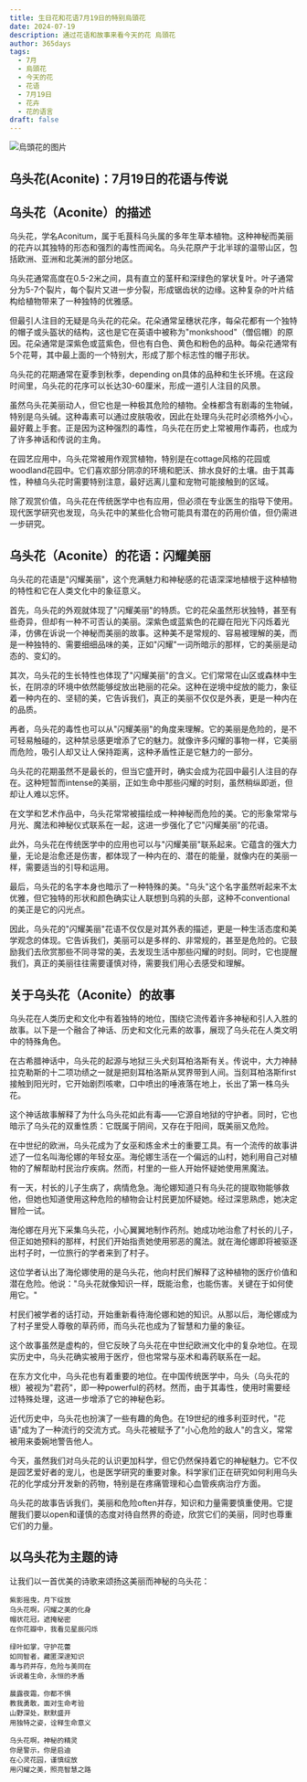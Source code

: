 ```yaml
---
title: 生日花和花语7月19日的特别烏頭花
date: 2024-07-19
description: 通过花语和故事来看今天的花 烏頭花
author: 365days
tags:
  - 7月
  - 烏頭花
  - 今天的花
  - 花语
  - 7月19日
  - 花卉
  - 花的语言
draft: false
---
```



![烏頭花的图片](https://cdn.pixabay.com/photo/2020/06/20/19/50/aconite-5322278_1280.jpg#center#center)


## 乌头花(Aconite)：7月19日的花语与传说

## 乌头花（Aconite）的描述

乌头花，学名Aconitum，属于毛茛科乌头属的多年生草本植物。这种神秘而美丽的花卉以其独特的形态和强烈的毒性而闻名。乌头花原产于北半球的温带山区，包括欧洲、亚洲和北美洲的部分地区。

乌头花通常高度在0.5-2米之间，具有直立的茎秆和深绿色的掌状复叶。叶子通常分为5-7个裂片，每个裂片又进一步分裂，形成锯齿状的边缘。这种复杂的叶片结构给植物带来了一种独特的优雅感。

但最引人注目的无疑是乌头花的花朵。花朵通常呈穗状花序，每朵花都有一个独特的帽子或头盔状的结构，这也是它在英语中被称为"monkshood"（僧侣帽）的原因。花朵通常是深紫色或蓝紫色，但也有白色、黄色和粉色的品种。每朵花通常有5个花萼，其中最上面的一个特别大，形成了那个标志性的帽子形状。

乌头花的花期通常在夏季到秋季，depending on具体的品种和生长环境。在这段时间里，乌头花的花序可以长达30-60厘米，形成一道引人注目的风景。

虽然乌头花美丽动人，但它也是一种极其危险的植物。全株都含有剧毒的生物碱，特别是乌头碱。这种毒素可以通过皮肤吸收，因此在处理乌头花时必须格外小心，最好戴上手套。正是因为这种强烈的毒性，乌头花在历史上常被用作毒药，也成为了许多神话和传说的主角。

在园艺应用中，乌头花常被用作观赏植物，特别是在cottage风格的花园或woodland花园中。它们喜欢部分阴凉的环境和肥沃、排水良好的土壤。由于其毒性，种植乌头花时需要特别注意，最好远离儿童和宠物可能接触到的区域。

除了观赏价值，乌头花在传统医学中也有应用，但必须在专业医生的指导下使用。现代医学研究也发现，乌头花中的某些化合物可能具有潜在的药用价值，但仍需进一步研究。

## 乌头花（Aconite）的花语：闪耀美丽

乌头花的花语是"闪耀美丽"，这个充满魅力和神秘感的花语深深地植根于这种植物的特性和它在人类文化中的象征意义。

首先，乌头花的外观就体现了"闪耀美丽"的特质。它的花朵虽然形状独特，甚至有些奇异，但却有一种不可否认的美丽。深紫色或蓝紫色的花瓣在阳光下闪烁着光泽，仿佛在诉说一个神秘而美丽的故事。这种美不是常规的、容易被理解的美，而是一种独特的、需要细细品味的美，正如"闪耀"一词所暗示的那样，它的美丽是动态的、变幻的。

其次，乌头花的生长特性也体现了"闪耀美丽"的含义。它们常常在山区或森林中生长，在阴凉的环境中依然能够绽放出艳丽的花朵。这种在逆境中绽放的能力，象征着一种内在的、坚韧的美，它告诉我们，真正的美丽不仅仅是外表，更是一种内在的品质。

再者，乌头花的毒性也可以从"闪耀美丽"的角度来理解。它的美丽是危险的，是不可轻易触碰的，这种禁忌感更增添了它的魅力。就像许多闪耀的事物一样，它美丽而危险，吸引人却又让人保持距离，这种矛盾性正是它魅力的一部分。

乌头花的花期虽然不是最长的，但当它盛开时，确实会成为花园中最引人注目的存在。这种短暂而intense的美丽，正如生命中那些闪耀的时刻，虽然稍纵即逝，但却让人难以忘怀。

在文学和艺术作品中，乌头花常常被描绘成一种神秘而危险的美。它的形象常常与月光、魔法和神秘仪式联系在一起，这进一步强化了它"闪耀美丽"的花语。

此外，乌头花在传统医学中的应用也可以与"闪耀美丽"联系起来。它蕴含的强大力量，无论是治愈还是伤害，都体现了一种内在的、潜在的能量，就像内在的美丽一样，需要适当的引导和运用。

最后，乌头花的名字本身也暗示了一种特殊的美。"乌头"这个名字虽然听起来不太优雅，但它独特的形状和颜色确实让人联想到乌鸦的头部，这种不conventional的美正是它的闪光点。

因此，乌头花的"闪耀美丽"花语不仅仅是对其外表的描述，更是一种生活态度和美学观念的体现。它告诉我们，美丽可以是多样的、非常规的，甚至是危险的。它鼓励我们去欣赏那些不同寻常的美，去发现生活中那些闪耀的时刻。同时，它也提醒我们，真正的美丽往往需要谨慎对待，需要我们用心去感受和理解。

## 关于乌头花（Aconite）的故事

乌头花在人类历史和文化中有着独特的地位，围绕它流传着许多神秘和引人入胜的故事。以下是一个融合了神话、历史和文化元素的故事，展现了乌头花在人类文明中的特殊角色。

在古希腊神话中，乌头花的起源与地狱三头犬刻耳柏洛斯有关。传说中，大力神赫拉克勒斯的十二项功绩之一就是把刻耳柏洛斯从冥界带到人间。当刻耳柏洛斯first接触到阳光时，它开始剧烈咳嗽，口中喷出的唾液落在地上，长出了第一株乌头花。

这个神话故事解释了为什么乌头花如此有毒——它源自地狱的守护者。同时，它也暗示了乌头花的双重性质：它既属于阴间，又存在于阳间，既美丽又危险。

在中世纪的欧洲，乌头花成为了女巫和炼金术士的重要工具。有一个流传的故事讲述了一位名叫海伦娜的年轻女巫。海伦娜生活在一个偏远的山村，她利用自己对植物的了解帮助村民治疗疾病。然而，村里的一些人开始怀疑她使用黑魔法。

有一天，村长的儿子生病了，病情危急。海伦娜知道只有乌头花的提取物能够救他，但她也知道使用这种危险的植物会让村民更加怀疑她。经过深思熟虑，她决定冒险一试。

海伦娜在月光下采集乌头花，小心翼翼地制作药剂。她成功地治愈了村长的儿子，但正如她预料的那样，村民们开始指责她使用邪恶的魔法。就在海伦娜即将被驱逐出村子时，一位旅行的学者来到了村子。

这位学者认出了海伦娜使用的是乌头花，他向村民们解释了这种植物的医疗价值和潜在危险。他说："乌头花就像知识一样，既能治愈，也能伤害。关键在于如何使用它。"

村民们被学者的话打动，开始重新看待海伦娜和她的知识。从那以后，海伦娜成为了村子里受人尊敬的草药师，而乌头花也成为了智慧和力量的象征。

这个故事虽然是虚构的，但它反映了乌头花在中世纪欧洲文化中的复杂地位。在现实历史中，乌头花确实被用于医疗，但也常常与巫术和毒药联系在一起。

在东方文化中，乌头花也有着重要的地位。在中国传统医学中，乌头（乌头花的根）被视为"君药"，即一种powerful的药材。然而，由于其毒性，使用时需要经过特殊处理，这进一步增添了它的神秘色彩。

近代历史中，乌头花也扮演了一些有趣的角色。在19世纪的维多利亚时代，"花语"成为了一种流行的交流方式。乌头花被赋予了"小心危险的敌人"的含义，常常被用来委婉地警告他人。

今天，虽然我们对乌头花的认识更加科学，但它仍然保持着它的神秘魅力。它不仅是园艺爱好者的宠儿，也是医学研究的重要对象。科学家们正在研究如何利用乌头花的化学成分开发新的药物，特别是在疼痛管理和心血管疾病治疗方面。

乌头花的故事告诉我们，美丽和危险often并存，知识和力量需要慎重使用。它提醒我们要以open和谨慎的态度对待自然界的奇迹，欣赏它们的美丽，同时也尊重它们的力量。

## 以乌头花为主题的诗

让我们以一首优美的诗歌来颂扬这美丽而神秘的乌头花：

```
紫影摇曳，月下绽放
乌头花啊，闪耀之美的化身
帽状花冠，遮掩秘密
在你花瓣中，我看见星辰闪烁

绿叶如掌，守护花蕾
如同智者，藏匿深邃知识
毒与药并存，危险与美同在
诉说着生命，永恒的矛盾

晨露夜霜，你都不惧
教我勇敢，面对生命考验
山野深处，默默盛开
用独特之姿，诠释生命意义

乌头花啊，神秘的精灵
你是警示，你是启迪
在心灵花园，谨慎绽放
用闪耀之美，照亮智慧之路
```

